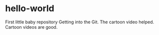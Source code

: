 # hello-world
First little baby repository 
Getting into the Git. The cartoon video helped. 
Cartoon videos are good. 
